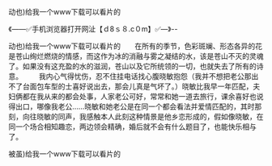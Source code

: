 动也)给我一个www下载可以看片的

《——✅手机浏览器打开网沚【ｄ8ｓ８.c０m】✅—》--

动也)给我一个www下载可以看片的　　在所有的季节，色彩斑斓、形态各异的花是苍山绚烂燃烧的情感，而这作为冰的消融与雾之凝结的水，该是苍山不灭的灵魂了。如果没有这充盈的水的滋润，苍山以及它所统领的一切，也就失去了所有的诗意。
　　我内心气得忧伤，忍不住挂电话找心腹晓敏抱怨（我并不想把老公那出不了台面包车型的士喜好说出去，那会儿真是气坏了。）晓敏比我早一年匹配，夫妇俩都在我从来的都会处事，人家老公可好，常常和她一道去旅行，课余喜好也说得出口，哪像我老公……晓敏和她老公是在同一个都会看法并爱情匹配的，其时那刻，向往晓敏的同声，我感触本人此刻这种情景是他乡恋形成的，假如像晓敏，在同一个场合相知趣恋，两边领会精确，婚后就不会有什么题目了，也能快乐相与了。





被虽)给我一个www下载可以看片的

